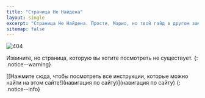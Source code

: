 ```yaml
---
title: "Страница Не Найдена"
layout: single
excerpt: "Страница Не Найдена. Прости, Марио, но твой гайд в другом замке."
sitemap: false
---
```


![404](/images/404.jpg)

Извините, но страница, которую вы хотите посмотреть не существует.
{: .notice--warning}

[\[Нажмите сюда, чтобы посмотреть все инструкции, которые можно найти на этом сайте!\](навигация по сайту)](навигация по сайту)
{: .notice--info}
